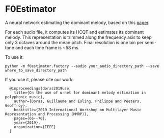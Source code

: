 # F0Estimator


A neural network estimating the dominant melody, based on this 
[paper](https://www.researchgate.net/profile/Guillaume_Doras/publication/332434939_On_the_Use_of_U-Net_for_Dominant_Melody_Estimation_in_Polyphonic_Music/links/5cff5dbc4585157d15a20f9a/On-the-Use-of-U-Net-for-Dominant-Melody-Estimation-in-Polyphonic-Music.pdf).

For each audio file, it computes its HCQT and estimates its dominant melody. This representation 
is trimmed along the frequency axis to keep only 3 octaves around the mean pitch. Final resolution is one bin per semi-tone and each time frame is ~58 ms.

To use it:

    python -m f0estimator.factory --audio your_audio_directory_path --save where_to_save_directory_path

If you use it, please cite our work:

      
      @inproceedings{doras2019use,
        title={On the use of u-net for dominant melody estimation in polyphonic music},
        author={Doras, Guillaume and Esling, Philippe and Peeters, Geoffroy},
        booktitle={2019 International Workshop on Multilayer Music Representation and Processing (MMRP)},
        pages={66--70},
        year={2019},
        organization={IEEE}
      }
      